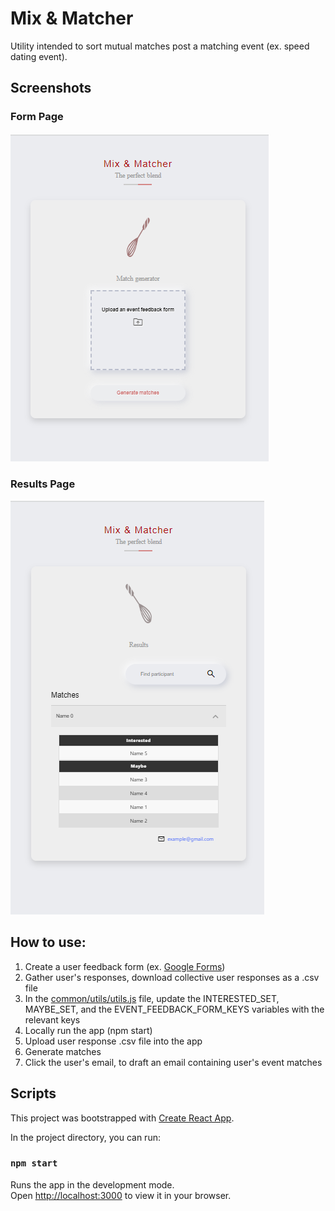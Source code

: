 # Mix & Matcher
Utility intended to sort mutual matches post a matching event (ex. speed dating event).

## Screenshots
### Form Page
![Form Page](./public/form.png)

### Results Page
![Results Page](./public/results.png)

## How to use:
1. Create a user feedback form (ex. [Google Forms](https://www.google.com/forms/about/))
2. Gather user's responses, download collective user responses as a .csv file
3. In the [common/utils/utils.js](./src/common/utils/utils.js) file, update the INTERESTED_SET, MAYBE_SET, and the EVENT_FEEDBACK_FORM_KEYS variables with the relevant keys
4. Locally run the app (npm start)
4. Upload user response .csv file into the app
5. Generate matches
6. Click the user's email, to draft an email containing user's event matches


## Scripts
This project was bootstrapped with [Create React App](https://github.com/facebook/create-react-app).


In the project directory, you can run:

### `npm start`

Runs the app in the development mode.\
Open [http://localhost:3000](http://localhost:3000) to view it in your browser.
